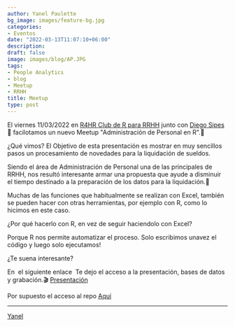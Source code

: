 ```yaml
---
author: Yanel Paulette
bg_image: images/feature-bg.jpg
categories:
- Eventos
date: "2022-03-13T11:07:10+06:00"
description: 
draft: false
image: images/blog/AP.JPG
tags:
- People Analytics
- blog
- Meetup
- RRHH
title: Meetup 
type: post
---
```


El viernes 11/03/2022 en [R4HR Club de R para RRHH](https://r4hr.club/) junto con [Diego Sipes](https://www.linkedin.com/in/diego-s-51474032/) 👏 facilotamos un nuevo Meetup "Administración de Personal en R".🥳

¿Qué vimos? El Objetivo de esta presentación es mostrar en muy sencillos pasos un procesamiento de novedades para la liquidación de sueldos.

Siendo el área de Administración de Personal una de las principales de RRHH, nos resultó interesante armar una propuesta que ayude a disminuir el tiempo destinado a la preparación de los datos para la liquidación.🚀

Muchas de las funciones que habitualmente se realizan con Excel, también se pueden hacer con otras herramientas, por ejemplo con R, como lo hicimos en este caso.

¿Por qué hacerlo con R, en vez de seguir haciendolo con Excel?

Porque R nos permite automatizar el proceso. Solo escribimos unavez el código y luego solo ejecutamos!

¿Te suena interesante?

En  el siguiente enlace  Te dejo el acceso a la presentación, bases de datos y grabación.🎬 [Presentación](https://rpubs.com/YanelPaulette/876377)

Por supuesto el acceso al repo [Aquí](https://github.com/YanelPaulette/Proyecto-Liquidacion_de_Sueldos.git)

------------------------------------------------------------------------

[Yanel](https://yanelpaulette.netlify.app/)
